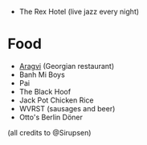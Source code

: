 * The Rex Hotel (live jazz every night)

# Food

* [Aragvi](http://www.blogto.com/restaurants/aragvi-restaurant-toronto) (Georgian restaurant)
* Banh Mi Boys
* Pai
* The Black Hoof
* Jack Pot Chicken Rice
* WVRST (sausages and beer)
* Otto's Berlin Döner

(all credits to @Sirupsen)
